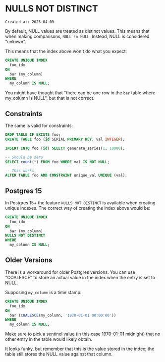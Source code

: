 # NULLS NOT DISTINCT

```
Created at: 2025-04-09
```

By default, NULL values are treated as distinct values. This means that when
making comparisons, `NULL != NULL`. Instead, NULL is considered "unkown".

This means that the index above won't do what you expect:

```sql
CREATE UNIQUE INDEX
  foo_idx
ON
  bar (my_column)
WHERE
  my_column IS NULL;
```

You might have thought that "there can be one row in the `bar` table where
my_column is NULL", but that is not correct.

## Constraints

The same is valid for constraints:

```sql
DROP TABLE IF EXISTS foo;
CREATE TABLE foo (id SERIAL PRIMARY KEY, val INTEGER);

INSERT INTO foo (id) SELECT generate_series(1, 10000);

-- Should be zero
SELECT count(*) FROM foo WHERE val IS NOT NULL;

-- This works
ALTER TABLE foo ADD CONSTRAINT unique_val UNIQUE (val);
```

## Postgres 15

In Postgres 15+ the feature `NULLS NOT DISTINCT` is available when creating
unique indexes. The correct way of creating the index above would be:

```sql
CREATE UNIQUE INDEX
  foo_idx
ON
  bar (my_column)
NULLS NOT DISTINCT
WHERE
  my_column IS NULL;
```

## Older Versions

There is a workaround for older Postgres versions. You can use "COALESCE" to
store an actual value in the index when the entry is set to NULL.

Supposing `my_column` is a time stamp:

```sql
CREATE UNIQUE INDEX
  foo_idx
ON
  bar (COALESCE(my_column, '1970-01-01 00:00:00'))
WHERE
  my_column IS NULL;
```

Make sure to pick a sentinel value (in this case 1970-01-01 midnight) that no
other entry in the table would likely obtain.

It looks funky, but remember that this is the value stored in the index; the
table still stores the NULL value against that column.
